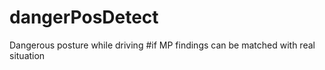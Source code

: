 dangerPosDetect
=====
Dangerous posture while driving
#if MP findings can be matched with real situation
